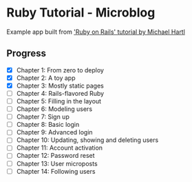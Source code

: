 # Ruby Tutorial - Microblog
Example app built from ['Ruby on Rails' tutorial by Michael Hartl](https://www.railstutorial.org/book)

## Progress
- [x] Chapter 1: From zero to deploy
- [x] Chapter 2: A toy app
- [x] Chapter 3: Mostly static pages
- [ ] Chapter 4: Rails-flavored Ruby
- [ ] Chapter 5: Filling in the layout
- [ ] Chapter 6: Modeling users
- [ ] Chapter 7: Sign up
- [ ] Chapter 8: Basic login
- [ ] Chapter 9: Advanced login
- [ ] Chapter 10: Updating, showing and deleting users
- [ ] Chapter 11: Account activation
- [ ] Chapter 12: Password reset
- [ ] Chapter 13: User microposts
- [ ] Chapter 14: Following users